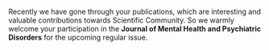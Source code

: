 Recently we have gone through your publications, which are interesting and valuable
contributions towards Scientific Community. So we warmly welcome your participation in the
**Journal of Mental Health and Psychiatric Disorders** for the upcoming regular issue.
